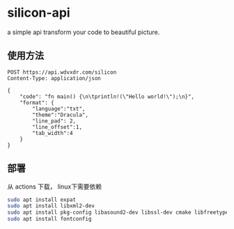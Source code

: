 # silicon-api
a simple api transform your code to beautiful picture.

## 使用方法

```http request
POST https://api.wdvxdr.com/silicon
Content-Type: application/json

{
    "code": "fn main() {\n\tprintln!(\"Hello world!\");\n}",
    "format": {
        "language":"txt",
        "theme":"Dracula",
        "line_pad": 2,
        "line_offset":1,
        "tab_width":4
    }
}
```

## 部署

从 actions 下载， linux下需要依赖

```bash
sudo apt install expat
sudo apt install libxml2-dev
sudo apt install pkg-config libasound2-dev libssl-dev cmake libfreetype6-dev libexpat1-dev libxcb-composite0-dev
sudo apt install fontconfig
```